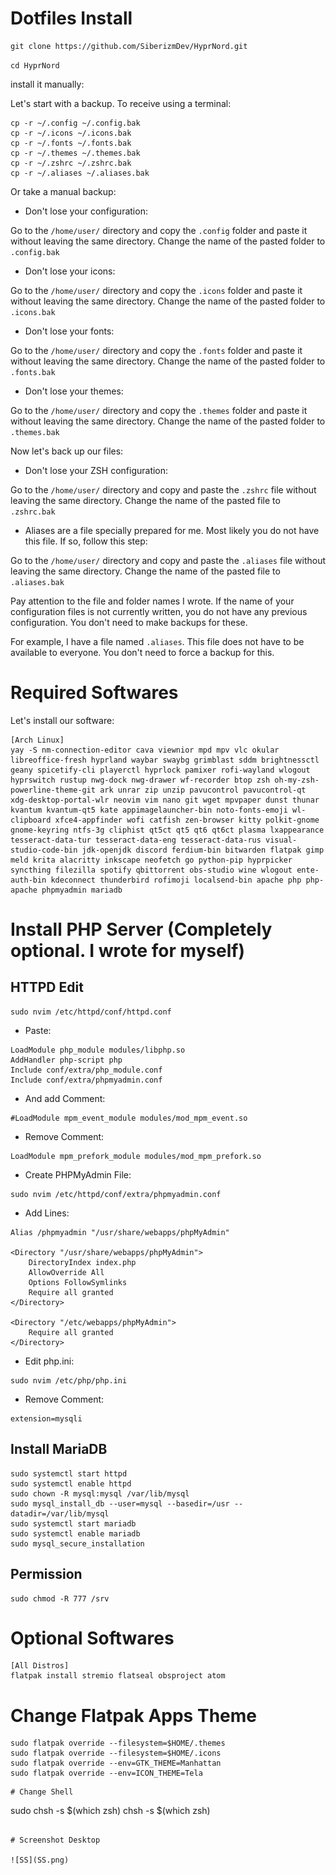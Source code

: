 # Dotfiles Install

```
git clone https://github.com/SiberizmDev/HyprNord.git
```

```cd HyprNord```

install it manually:


Let's start with a backup. To receive using a terminal:

```
cp -r ~/.config ~/.config.bak
cp -r ~/.icons ~/.icons.bak
cp -r ~/.fonts ~/.fonts.bak
cp -r ~/.themes ~/.themes.bak
cp -r ~/.zshrc ~/.zshrc.bak
cp -r ~/.aliases ~/.aliases.bak
```

Or take a manual backup:


- Don't lose your configuration:

Go to the `/home/user/` directory and copy the `.config` folder and paste it without leaving the same directory. Change the name of the pasted folder to `.config.bak`


- Don't lose your icons:

Go to the `/home/user/` directory and copy the `.icons` folder and paste it without leaving the same directory. Change the name of the pasted folder to `.icons.bak`


- Don't lose your fonts:

Go to the `/home/user/` directory and copy the `.fonts` folder and paste it without leaving the same directory. Change the name of the pasted folder to `.fonts.bak`


- Don't lose your themes:

Go to the `/home/user/` directory and copy the `.themes` folder and paste it without leaving the same directory. Change the name of the pasted folder to `.themes.bak`


Now let's back up our files:


- Don't lose your ZSH configuration:

Go to the `/home/user/` directory and copy and paste the `.zshrc` file without leaving the same directory. Change the name of the pasted file to `.zshrc.bak`


- Aliases are a file specially prepared for me. Most likely you do not have this file. If so, follow this step:

Go to the `/home/user/` directory and copy and paste the `.aliases` file without leaving the same directory. Change the name of the pasted file to `.aliases.bak`


Pay attention to the file and folder names I wrote. If the name of your configuration files is not currently written, you do not have any previous configuration. You don't need to make backups for these.

For example, I have a file named `.aliases`. This file does not have to be available to everyone. You don't need to force a backup for this.


# Required Softwares

Let's install our software:

```
[Arch Linux]
yay -S nm-connection-editor cava viewnior mpd mpv vlc okular libreoffice-fresh hyprland waybar swaybg grimblast sddm brightnessctl geany spicetify-cli playerctl hyprlock pamixer rofi-wayland wlogout hyprswitch rustup nwg-dock nwg-drawer wf-recorder btop zsh oh-my-zsh-powerline-theme-git ark unrar zip unzip pavucontrol pavucontrol-qt xdg-desktop-portal-wlr neovim vim nano git wget mpvpaper dunst thunar kvantum kvantum-qt5 kate appimagelauncher-bin noto-fonts-emoji wl-clipboard xfce4-appfinder wofi catfish zen-browser kitty polkit-gnome gnome-keyring ntfs-3g cliphist qt5ct qt5 qt6 qt6ct plasma lxappearance tesseract-data-tur tesseract-data-eng tesseract-data-rus visual-studio-code-bin jdk-openjdk discord ferdium-bin bitwarden flatpak gimp meld krita alacritty inkscape neofetch go python-pip hyprpicker syncthing filezilla spotify qbittorrent obs-studio wine wlogout ente-auth-bin kdeconnect thunderbird rofimoji localsend-bin apache php php-apache phpmyadmin mariadb
```

# Install PHP Server (Completely optional. I wrote for myself)

## HTTPD Edit

```
sudo nvim /etc/httpd/conf/httpd.conf
```

- Paste:

```
LoadModule php_module modules/libphp.so
AddHandler php-script php
Include conf/extra/php_module.conf
Include conf/extra/phpmyadmin.conf
```

- And add Comment:

```
#LoadModule mpm_event_module modules/mod_mpm_event.so
```

- Remove Comment:

```
LoadModule mpm_prefork_module modules/mod_mpm_prefork.so
```

- Create PHPMyAdmin File:

```
sudo nvim /etc/httpd/conf/extra/phpmyadmin.conf
```

- Add Lines:

```
Alias /phpmyadmin "/usr/share/webapps/phpMyAdmin"

<Directory "/usr/share/webapps/phpMyAdmin">
    DirectoryIndex index.php
    AllowOverride All
    Options FollowSymlinks
    Require all granted
</Directory>

<Directory "/etc/webapps/phpMyAdmin">
    Require all granted
</Directory>

```

- Edit php.ini:

```
sudo nvim /etc/php/php.ini
```

- Remove Comment:

```
extension=mysqli
```

## Install MariaDB

```
sudo systemctl start httpd
sudo systemctl enable httpd
sudo chown -R mysql:mysql /var/lib/mysql
sudo mysql_install_db --user=mysql --basedir=/usr --datadir=/var/lib/mysql
sudo systemctl start mariadb
sudo systemctl enable mariadb
sudo mysql_secure_installation
```

## Permission

```
sudo chmod -R 777 /srv
```


# Optional Softwares

```
[All Distros]
flatpak install stremio flatseal obsproject atom
```

# Change Flatpak Apps Theme

```
sudo flatpak override --filesystem=$HOME/.themes
sudo flatpak override --filesystem=$HOME/.icons
sudo flatpak override --env=GTK_THEME=Manhattan
sudo flatpak override --env=ICON_THEME=Tela
```

```
# Change Shell

```
sudo chsh -s $(which zsh)
chsh -s $(which zsh)
```

# Screenshot Desktop

![SS](SS.png)
